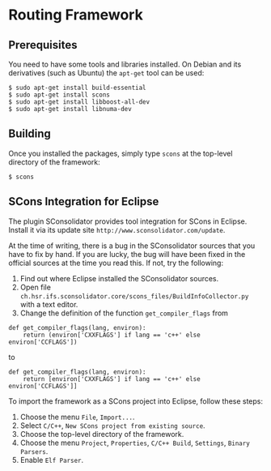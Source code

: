 # Routing Framework

## Prerequisites

You need to have some tools and libraries installed. On Debian and its derivatives (such as Ubuntu)
the `apt-get` tool can be used:

```
$ sudo apt-get install build-essential
$ sudo apt-get install scons
$ sudo apt-get install libboost-all-dev
$ sudo apt-get install libnuma-dev
```

## Building

Once you installed the packages, simply type `scons` at the top-level directory of the framework:

```
$ scons
```

## SCons Integration for Eclipse

The plugin SConsolidator provides tool integration for SCons in Eclipse.
Install it via its update site `http://www.sconsolidator.com/update`.

At the time of writing, there is a bug in the SConsolidator sources that you have to fix by hand.
If you are lucky, the bug will have been fixed in the official sources at the time you read this.
If not, try the following:

1. Find out where Eclipse installed the SConsolidator sources.
2. Open file `ch.hsr.ifs.sconsolidator.core/scons_files/BuildInfoCollector.py` with a text editor.
3. Change the definition of the function `get_compiler_flags` from

```
def get_compiler_flags(lang, environ):
    return (environ['CXXFLAGS'] if lang == 'c++' else environ['CCFLAGS'])
```

to

```
def get_compiler_flags(lang, environ):
    return [environ['CXXFLAGS'] if lang == 'c++' else environ['CCFLAGS']]
```

To import the framework as a SCons project into Eclipse, follow these steps:

1. Choose the menu `File`, `Import...`.
2. Select `C/C++`, `New SCons project from existing source`.
3. Choose the top-level directory of the framework.
4. Choose the menu `Project`, `Properties`, `C/C++ Build`, `Settings`, `Binary Parsers`.
5. Enable `Elf Parser`.

